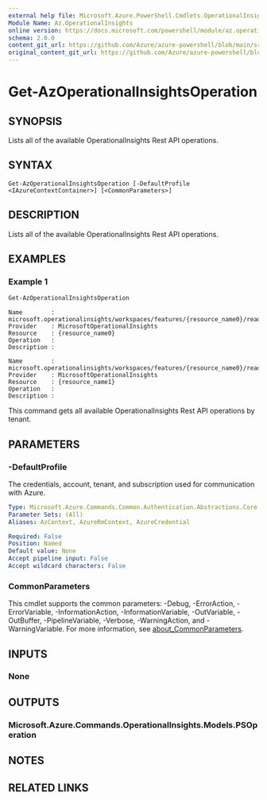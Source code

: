 ```yaml
---
external help file: Microsoft.Azure.PowerShell.Cmdlets.OperationalInsights.dll-Help.xml
Module Name: Az.OperationalInsights
online version: https://docs.microsoft.com/powershell/module/az.operationalinsights/get-azoperationalinsightsoperation
schema: 2.0.0
content_git_url: https://github.com/Azure/azure-powershell/blob/main/src/OperationalInsights/OperationalInsights/help/Get-AzOperationalInsightsOperation.md
original_content_git_url: https://github.com/Azure/azure-powershell/blob/main/src/OperationalInsights/OperationalInsights/help/Get-AzOperationalInsightsOperation.md
---
```


# Get-AzOperationalInsightsOperation

## SYNOPSIS
Lists all of the available OperationalInsights Rest API operations.

## SYNTAX

```
Get-AzOperationalInsightsOperation [-DefaultProfile <IAzureContextContainer>] [<CommonParameters>]
```

## DESCRIPTION
Lists all of the available OperationalInsights Rest API operations.

## EXAMPLES

### Example 1
```powershell
Get-AzOperationalInsightsOperation
```

```output
Name        : microsoft.operationalinsights/workspaces/features/{resource_name0}/read
Provider    : MicrosoftOperationalInsights
Resource    : {resource_name0}
Operation   : 
Description : 

Name        : microsoft.operationalinsights/workspaces/features/{resource_name0}/read
Provider    : MicrosoftOperationalInsights
Resource    : {resource_name1}
Operation   : 
Description : 
```
This command gets all available OperationalInsights Rest API operations by tenant.

## PARAMETERS

### -DefaultProfile
The credentials, account, tenant, and subscription used for communication with Azure.

```yaml
Type: Microsoft.Azure.Commands.Common.Authentication.Abstractions.Core.IAzureContextContainer
Parameter Sets: (All)
Aliases: AzContext, AzureRmContext, AzureCredential

Required: False
Position: Named
Default value: None
Accept pipeline input: False
Accept wildcard characters: False
```

### CommonParameters
This cmdlet supports the common parameters: -Debug, -ErrorAction, -ErrorVariable, -InformationAction, -InformationVariable, -OutVariable, -OutBuffer, -PipelineVariable, -Verbose, -WarningAction, and -WarningVariable. For more information, see [about_CommonParameters](http://go.microsoft.com/fwlink/?LinkID=113216).

## INPUTS

### None

## OUTPUTS

### Microsoft.Azure.Commands.OperationalInsights.Models.PSOperation

## NOTES

## RELATED LINKS
